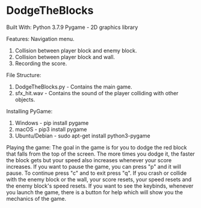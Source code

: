 # DodgeTheBlocks

Built With:
Python 3.7.9
Pygame - 2D graphics library



Features:
Navigation menu.
1. Collision between player block and enemy block.
2. Collision between player block and wall.
3. Recording the score.



File Structure:
1. DodgeTheBlocks.py - Contains the main game.
2. sfx_hit.wav - Contains the sound of the player colliding with other objects.



Installing PyGame:
1. Windows - pip install pygame
2. macOS - pip3 install pygame
3. Ubuntu/Debian - sudo apt-get install python3-pygame



Playing the game:
The goal in the game is for you to dodge the red block that falls from the top of the screen.
The more times you dodge it, the faster the block gets but your speed also increases whenever your
score increases.
If you want to pause the game, you can press "p" and it will pause. To continue press "c" and to
exit press "q". 
If you crash or collide with the enemy block or the wall, your score resets, your speed resets and the enemy
block's speed resets. 
If you want to see the keybinds, whenever you launch the game, there is a button for help which will show you
the mechanics of the game.

